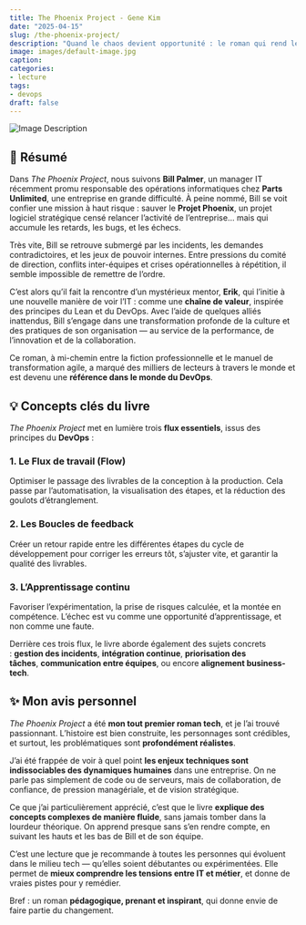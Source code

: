 ```yaml
---
title: The Phoenix Project - Gene Kim
date: "2025-04-15"
slug: /the-phoenix-project/
description: "Quand le chaos devient opportunité : le roman qui rend le DevOps passionnant"
image: images/default-image.jpg
caption: 
categories:
- lecture
tags:
- devops
draft: false
---
```


![Image Description](/ainablog/images/couverture-the-phoenix-project.jpg)

## 📖 Résumé

Dans _The Phoenix Project_, nous suivons **Bill Palmer**, un manager IT récemment promu responsable des opérations informatiques chez **Parts Unlimited**, une entreprise en grande difficulté. À peine nommé, Bill se voit confier une mission à haut risque : sauver le **Projet Phoenix**, un projet logiciel stratégique censé relancer l’activité de l’entreprise… mais qui accumule les retards, les bugs, et les échecs.

Très vite, Bill se retrouve submergé par les incidents, les demandes contradictoires, et les jeux de pouvoir internes. Entre pressions du comité de direction, conflits inter-équipes et crises opérationnelles à répétition, il semble impossible de remettre de l’ordre.

C’est alors qu’il fait la rencontre d’un mystérieux mentor, **Erik**, qui l’initie à une nouvelle manière de voir l’IT : comme une **chaîne de valeur**, inspirée des principes du Lean et du DevOps. Avec l’aide de quelques alliés inattendus, Bill s’engage dans une transformation profonde de la culture et des pratiques de son organisation — au service de la performance, de l’innovation et de la collaboration.

Ce roman, à mi-chemin entre la fiction professionnelle et le manuel de transformation agile, a marqué des milliers de lecteurs à travers le monde et est devenu une **référence dans le monde du DevOps**.

## 💡 Concepts clés du livre

_The Phoenix Project_ met en lumière trois **flux essentiels**, issus des principes du **DevOps** :

### 1. Le Flux de travail (Flow)

Optimiser le passage des livrables de la conception à la production. Cela passe par l’automatisation, la visualisation des étapes, et la réduction des goulots d’étranglement.

### 2. Les Boucles de feedback

Créer un retour rapide entre les différentes étapes du cycle de développement pour corriger les erreurs tôt, s’ajuster vite, et garantir la qualité des livrables.

### 3. L’Apprentissage continu

Favoriser l’expérimentation, la prise de risques calculée, et la montée en compétence. L’échec est vu comme une opportunité d’apprentissage, et non comme une faute.

Derrière ces trois flux, le livre aborde également des sujets concrets : **gestion des incidents**, **intégration continue**, **priorisation des tâches**, **communication entre équipes**, ou encore **alignement business-tech**.

## ✨ Mon avis personnel

_The Phoenix Project_ a été **mon tout premier roman tech**, et je l’ai trouvé passionnant. L’histoire est bien construite, les personnages sont crédibles, et surtout, les problématiques sont **profondément réalistes**.

J’ai été frappée de voir à quel point **les enjeux techniques sont indissociables des dynamiques humaines** dans une entreprise. On ne parle pas simplement de code ou de serveurs, mais de collaboration, de confiance, de pression managériale, et de vision stratégique.

Ce que j’ai particulièrement apprécié, c’est que le livre **explique des concepts complexes de manière fluide**, sans jamais tomber dans la lourdeur théorique. On apprend presque sans s’en rendre compte, en suivant les hauts et les bas de Bill et de son équipe.

C’est une lecture que je recommande à toutes les personnes qui évoluent dans le milieu tech — qu’elles soient débutantes ou expérimentées. Elle permet de **mieux comprendre les tensions entre IT et métier**, et donne de vraies pistes pour y remédier.

Bref : un roman **pédagogique, prenant et inspirant**, qui donne envie de faire partie du changement.